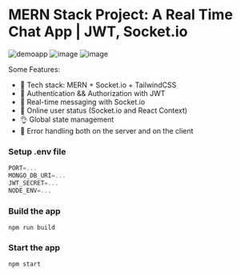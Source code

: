 # MERN Stack Project: A Real Time Chat App | JWT, Socket.io

![demoapp](https://github.com/prathameshpatil7/mern-chat-app/assets/75564009/0eef86d5-3629-4960-9551-36bb35779005)
![image](https://github.com/prathameshpatil7/mern-chat-app/assets/75564009/1e01bdaa-6b81-4f5a-b4bc-ad3d94909e8a)
![image](https://github.com/prathameshpatil7/mern-chat-app/assets/75564009/86096ab8-fe50-4bd9-a9e0-5524a5a710d0)


Some Features:

-   🌟 Tech stack: MERN + Socket.io + TailwindCSS
-   🎃 Authentication && Authorization with JWT
-   👾 Real-time messaging with Socket.io
-   🚀 Online user status (Socket.io and React Context)
-   👌 Global state management
-   🐞 Error handling both on the server and on the client

### Setup .env file

```js
PORT=...
MONGO_DB_URI=...
JWT_SECRET=...
NODE_ENV=...
```

### Build the app

```shell
npm run build
```

### Start the app

```shell
npm start
```
